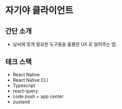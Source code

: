 # 자기야 클라이언트

## 간단 소개
- 날씨에 맞게 필요한 도구들을 훌륭한 UX 로 알려주는 앱. 

## 테크 스택

- React Native
- React Native CLI
- Typescript
- react-query
- code push + app center
- zustand
